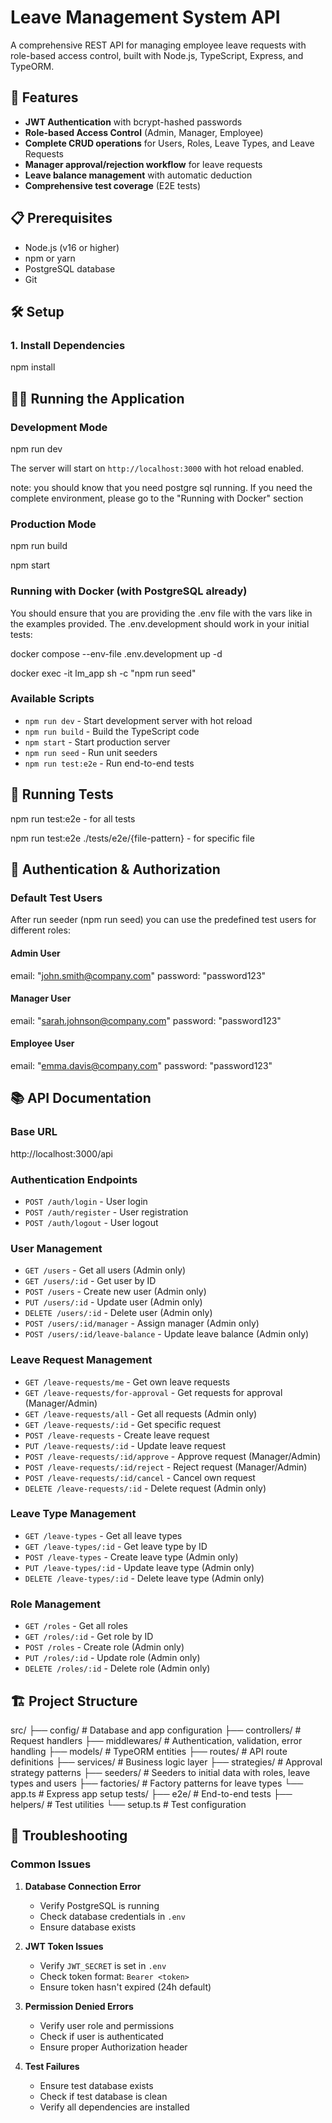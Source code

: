# Leave Management System API

A comprehensive REST API for managing employee leave requests with role-based access control, built with Node.js, TypeScript, Express, and TypeORM.

## 🚀 Features

- **JWT Authentication** with bcrypt-hashed passwords
- **Role-based Access Control** (Admin, Manager, Employee)
- **Complete CRUD operations** for Users, Roles, Leave Types, and Leave Requests
- **Manager approval/rejection workflow** for leave requests
- **Leave balance management** with automatic deduction
- **Comprehensive test coverage** (E2E tests)

## 📋 Prerequisites

- Node.js (v16 or higher)
- npm or yarn
- PostgreSQL database
- Git

## 🛠️ Setup

### 1. Install Dependencies

npm install

## 🏃‍♂️ Running the Application

### Development Mode
npm run dev

The server will start on `http://localhost:3000` with hot reload enabled.

note: you should know that you need postgre sql running. If you need the complete
environment, please go to the "Running with Docker" section

### Production Mode

npm run build

npm start

### Running with Docker (with PostgreSQL already)

You should ensure that you are providing the .env file with
the vars like in the examples provided. The
.env.development should work in your initial tests:

docker compose --env-file .env.development up -d

docker exec -it lm_app sh -c "npm run seed"


### Available Scripts

- `npm run dev` - Start development server with hot reload
- `npm run build` - Build the TypeScript code
- `npm start` - Start production server
- `npm run seed` - Run unit seeders
- `npm run test:e2e` - Run end-to-end tests

## 🧪 Running Tests

npm run test:e2e  - for all tests

npm run test:e2e ./tests/e2e/{file-pattern} - for specific file


## 🔐 Authentication & Authorization

### Default Test Users

After run seeder (npm run seed) you can use the predefined test users for different roles:

#### Admin User

email: "john.smith@company.com"
password: "password123"


#### Manager User

email: "sarah.johnson@company.com"
password: "password123"

#### Employee User

email: "emma.davis@company.com"
password: "password123"




## 📚 API Documentation

### Base URL
http://localhost:3000/api

### Authentication Endpoints

- `POST /auth/login` - User login
- `POST /auth/register` - User registration
- `POST /auth/logout` - User logout

### User Management

- `GET /users` - Get all users (Admin only)
- `GET /users/:id` - Get user by ID
- `POST /users` - Create new user (Admin only)
- `PUT /users/:id` - Update user (Admin only)
- `DELETE /users/:id` - Delete user (Admin only)
- `POST /users/:id/manager` - Assign manager (Admin only)
- `POST /users/:id/leave-balance` - Update leave balance (Admin only)

### Leave Request Management

- `GET /leave-requests/me` - Get own leave requests
- `GET /leave-requests/for-approval` - Get requests for approval (Manager/Admin)
- `GET /leave-requests/all` - Get all requests (Admin only)
- `GET /leave-requests/:id` - Get specific request
- `POST /leave-requests` - Create leave request
- `PUT /leave-requests/:id` - Update leave request
- `POST /leave-requests/:id/approve` - Approve request (Manager/Admin)
- `POST /leave-requests/:id/reject` - Reject request (Manager/Admin)
- `POST /leave-requests/:id/cancel` - Cancel own request
- `DELETE /leave-requests/:id` - Delete request (Admin only)

### Leave Type Management

- `GET /leave-types` - Get all leave types
- `GET /leave-types/:id` - Get leave type by ID
- `POST /leave-types` - Create leave type (Admin only)
- `PUT /leave-types/:id` - Update leave type (Admin only)
- `DELETE /leave-types/:id` - Delete leave type (Admin only)

### Role Management

- `GET /roles` - Get all roles
- `GET /roles/:id` - Get role by ID
- `POST /roles` - Create role (Admin only)
- `PUT /roles/:id` - Update role (Admin only)
- `DELETE /roles/:id` - Delete role (Admin only)






## 🏗️ Project Structure

src/
├── config/ # Database and app configuration
├── controllers/ # Request handlers
├── middlewares/ # Authentication, validation, error handling
├── models/ # TypeORM entities
├── routes/ # API route definitions
├── services/ # Business logic layer
├── strategies/ # Approval strategy patterns
├── seeders/ # Seeders to initial data with roles, leave types and users
├── factories/ # Factory patterns for leave types
└── app.ts # Express app setup
tests/
├── e2e/ # End-to-end tests
├── helpers/ # Test utilities
└── setup.ts # Test configuration





## 🐛 Troubleshooting

### Common Issues

1. **Database Connection Error**
   - Verify PostgreSQL is running
   - Check database credentials in `.env`
   - Ensure database exists

2. **JWT Token Issues**
   - Verify `JWT_SECRET` is set in `.env`
   - Check token format: `Bearer <token>`
   - Ensure token hasn't expired (24h default)

3. **Permission Denied Errors**
   - Verify user role and permissions
   - Check if user is authenticated
   - Ensure proper Authorization header

4. **Test Failures**
   - Ensure test database exists
   - Check if test database is clean
   - Verify all dependencies are installed